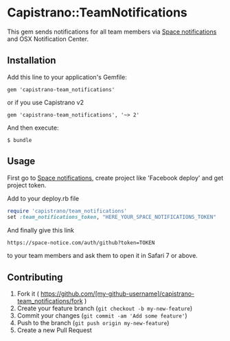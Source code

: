 # Capistrano::TeamNotifications

This gem sends notifications for all team members via [Space notifications](https://space-notice.com/) and OSX Notification Center.

## Installation

Add this line to your application's Gemfile:

    gem 'capistrano-team_notifications'

or if you use Capistrano v2

    gem 'capistrano-team_notifications', '~> 2'

And then execute:

    $ bundle

## Usage

First go to [Space notifications](https://space-notice.com/), create project like 'Facebook deploy' and get project token.

Add to your deploy.rb file

```ruby
require 'capistrano/team_notifications'
set :team_notifications_token, "HERE_YOUR_SPACE_NOTIFICATIONS_TOKEN"
```

And finally give this link

    https://space-notice.com/auth/github?token=TOKEN

to your team members and ask them to open it in Safari 7 or above.


## Contributing

1. Fork it ( https://github.com/[my-github-username]/capistrano-team_notifications/fork )
2. Create your feature branch (`git checkout -b my-new-feature`)
3. Commit your changes (`git commit -am 'Add some feature'`)
4. Push to the branch (`git push origin my-new-feature`)
5. Create a new Pull Request
